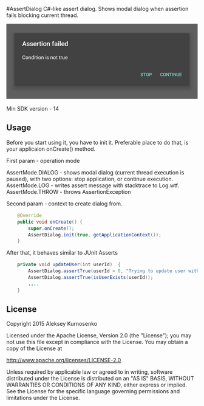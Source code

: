 #AssertDialog
C#-like assert dialog. Shows modal dialog when assertion fails blocking current thread.

![](misc/assert.png)

Min SDK version - 14

Usage
-----

Before you start using it, you have to init it. Preferable place to do that, is your applicaion onCreate() method.

First param - operation mode

AssertMode.DIALOG - shows modal dialog (current thread execution is paused), with two options: stop application, or continue execution.
AssertMode.LOG - writes assert message with stacktrace to Log.wtf.
AssertMode.THROW - throws AssertionException 

Second param - context to create dialog from.

```java
    @Override
    public void onCreate() {
        super.onCreate();
        AssertDialog.init(true, getApplicationContext());
    }
```

After that, it behaves similar to JUnit Asserts
```java
    private void updateUser(int userId)  {
        AssertDialog.assertTrue(userId > 0, "Trying to update user with id <= 0");
        AssertDialog.assertTrue(isUserExists(userId));
        ....
    }
```

License
-------

Copyright 2015 Aleksey Kurnosenko

Licensed under the Apache License, Version 2.0 (the "License");
you may not use this file except in compliance with the License.
You may obtain a copy of the License at

   http://www.apache.org/licenses/LICENSE-2.0

Unless required by applicable law or agreed to in writing, software
distributed under the License is distributed on an "AS IS" BASIS,
WITHOUT WARRANTIES OR CONDITIONS OF ANY KIND, either express or implied.
See the License for the specific language governing permissions and
limitations under the License.
